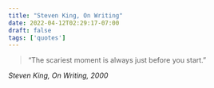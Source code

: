 ```yaml
---
title: "Steven King, On Writing"
date: 2022-04-12T02:29:17-07:00
draft: false
tags: ['quotes']
---
```


> “The scariest moment is always just before you start.” 

_Steven King, On Writing, 2000_